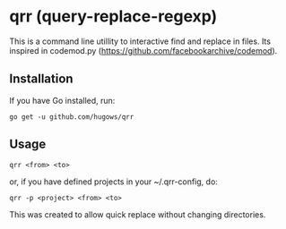 qrr (query-replace-regexp)
==========================

This is a command line utillity to interactive find and replace in files. Its inspired in codemod.py (https://github.com/facebookarchive/codemod).

## Installation

If you have Go installed, run:

`go get -u github.com/hugows/qrr`

## Usage

`qrr <from> <to>`

or, if you have defined projects in your ~/.qrr-config, do:

`qrr -p <project> <from> <to>` 

This was created to allow quick replace without changing directories.
